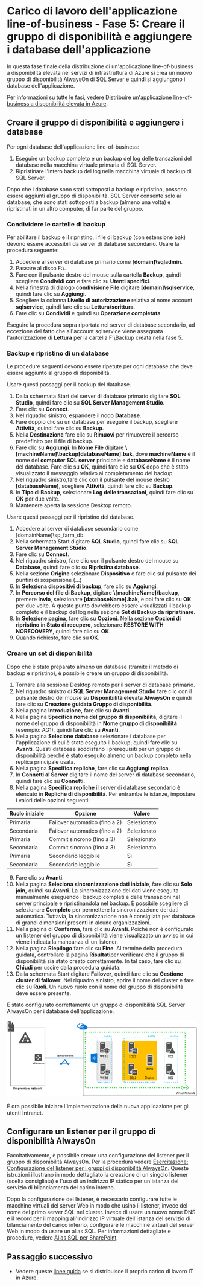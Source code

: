 <properties 
	pageTitle="Applicazione line-of-business fase 5 | Microsoft Azure" 
	description="Creare un gruppo di disponibilità e aggiungere a tale gruppo i database dell'applicazione nella fase 5 dell'applicazione line-of-business di Azure." 
	documentationCenter=""
	services="virtual-machines-windows" 
	authors="JoeDavies-MSFT" 
	manager="timlt" 
	editor=""
	tags="azure-resource-manager"/>

<tags 
	ms.service="virtual-machines-windows" 
	ms.workload="infrastructure-services" 
	ms.tgt_pltfrm="vm-windows" 
	ms.devlang="na" 
	ms.topic="article" 
	ms.date="05/04/2016" 
	ms.author="josephd"/>

# Carico di lavoro dell'applicazione line-of-business - Fase 5: Creare il gruppo di disponibilità e aggiungere i database dell'applicazione

In questa fase finale della distribuzione di un'applicazione line-of-business a disponibilità elevata nei servizi di infrastruttura di Azure si crea un nuovo gruppo di disponibilità AlwaysOn di SQL Server e quindi si aggiungono i database dell'applicazione.

Per informazioni su tutte le fasi, vedere [Distribuire un'applicazione line-of-business a disponibilità elevata in Azure](virtual-machines-windows-lob-overview.md).

## Creare il gruppo di disponibilità e aggiungere i database

Per ogni database dell'applicazione line-of-business:

1.	Eseguire un backup completo e un backup del log delle transazioni del database nella macchina virtuale primaria di SQL Server.
2.	Ripristinare l'intero backup del log nella macchina virtuale di backup di SQL Server.

Dopo che i database sono stati sottoposti a backup e ripristino, possono essere aggiunti al gruppo di disponibilità. SQL Server consente solo ai database, che sono stati sottoposti a backup (almeno una volta) e ripristinati in un altro computer, di far parte del gruppo.

### Condividere le cartelle di backup

Per abilitare il backup e il ripristino, i file di backup (con estensione bak) devono essere accessibili da server di database secondario. Usare la procedura seguente:

1.	Accedere al server di database primario come **[domain]\\sqladmin**. 
2.	Passare al disco F:\\. 
3.	Fare con il pulsante destro del mouse sulla cartella **Backup**, quindi scegliere **Condividi con** e fare clic su **Utenti specifici**.
4.	Nella finestra di dialogo **condivisione File** digitare **[domain]\\sqlservice**, quindi fare clic su **Aggiungi**.
5.	Scegliere la colonna **Livello di autorizzazione** relativa al nome account **sqlservice**, quindi fare clic su **Lettura/scrittura**. 
6.	Fare clic su **Condividi** e quindi su **Operazione completata**.

Eseguire la procedura sopra riportata nel server di database secondario, ad eccezione del fatto che all'account sqlservice viene assegnata l'autorizzazione di **Lettura** per la cartella F:\\Backup creata nella fase 5.

### Backup e ripristino di un database

Le procedure seguenti devono essere ripetute per ogni database che deve essere aggiunto al gruppo di disponibilità.

Usare questi passaggi per il backup del database.

1.	Dalla schermata Start del server di database primario digitare **SQL Studio**, quindi fare clic su **SQL Server Management Studio**.
2.	Fare clic su **Connect**.
3.	Nel riquadro sinistro, espandere il nodo **Database**.
4.	Fare doppio clic su un database per eseguire il backup, scegliere **Attività**, quindi fare clic su **Backup**.
5.	Nella **Destinazione** fare clic su **Rimuovi** per rimuovere il percorso predefinito per il file di backup.
6.	Fare clic su **Aggiungi**. In **Nome File** digitare **\\ [machineName]\\backup[databaseName].bak**, dove **machineName** è il nome del **computer SQL server** principale e **databaseName** è il nome del database. Fare clic su **OK**, quindi fare clic su **OK** dopo che è stato visualizzato il messaggio relativo al completamento del backup.
7.	Nel riquadro sinistro,fare clic con il pulsante del mouse destro **[databaseName]**, scegliere **Attività**, quindi fare clic su **Backup**.
8.	In **Tipo di Backup**, selezionare **Log delle transazioni**, quindi fare clic su **OK** per due volte.
9.	Mantenere aperta la sessione Desktop remoto.

Usare questi passaggi per il ripristino del database.

1.	Accedere al server di database secondario come [domainName]\\sp\_farm\_db.
2.	Nella schermata Start digitare **SQL Studio**, quindi fare clic su **SQL Server Management Studio**.
3.	Fare clic su **Connect**.
4.	Nel riquadro sinistro, fare clic con il pulsante destro del mouse su **Database**, quindi fare clic su **Ripristina database**.
5.	Nella sezione **Origine** selezionare **Dispositivo** e fare clic sul pulsante dei puntini di sospensione (...)
6.	In **Seleziona dispositivi di backup**, fare clic su **Aggiungi**.
7.	In **Percorso del file di Backup**, digitare **\\[machineName]\\backup**, premere **Invio**, selezionare **[databaseName].bak**, e poi fare clic su **OK** per due volte. A questo punto dovrebbero essere visualizzati il backup completo e il backup del log nella sezione **Set di Backup da ripristinare**.
8.	In **Selezione pagina**, fare clic su **Opzioni**. Nella sezione **Opzioni di ripristino** in **Stato di recupero**, selezionare **RESTORE WITH NORECOVERY**, quindi fare clic su **OK**. 
9.	Quando richiesto, fare clic su **OK**.

### Creare un set di disponibilità

Dopo che è stato preparato almeno un database (tramite il metodo di backup e ripristino), è possibile creare un gruppo di disponibilità.

1.	Tornare alla sessione Desktop remoto per il server di database primario.
2.	Nel riquadro sinistro di **SQL Server Management Studio** fare clic con il pulsante destro del mouse su **Disponibilità elevata AlwaysOn** e quindi fare clic su **Creazione guidata Gruppo di disponibilità**.
3.	Nella pagina **Introduzione**, fare clic su **Avanti**. 
4.	Nella pagina **Specifica nome del gruppo di disponibilità**, digitare il nome del gruppo di disponibilità in **Nome gruppo di disponibilità** (esempio: AG1), quindi fare clic su **Avanti**.
5.	Nella pagina **Selezione database** selezionare i database per l'applicazione di cui è stato eseguito il backup, quindi fare clic su **Avanti**. Questi database soddisfano i prerequisiti per un gruppo di disponibilità perché è stato eseguito almeno un backup completo nella replica principale usata.
6.	Nella pagina **Specifica repliche**, fare clic su **Aggiungi replica**.
7.	In **Connetti al Server** digitare il nome del server di database secondario, quindi fare clic su **Connetti**. 
8.	Nella pagina **Specifica repliche** il server di database secondario è elencato in **Repliche di disponibilità**. Per entrambe le istanze, impostare i valori delle opzioni seguenti: 

Ruolo iniziale | Opzione | Valore 
--- | --- | ---
Primaria | Failover automatico (fino a 2) | Selezionato
Secondaria | Failover automatico (fino a 2) | Selezionato
Primaria | Commit sincrono (fino a 3) | Selezionato
Secondaria | Commit sincrono (fino a 3) | Selezionato
Primaria | Secondario leggibile | Sì
Secondaria | Secondario leggibile | Sì
		
9.	Fare clic su **Avanti**.
10.	Nella pagina **Seleziona sincronizzazione dati iniziale**, fare clic su **Solo join**, quindi su **Avanti**. La sincronizzazione dei dati viene eseguita manualmente eseguendo i backup completi e delle transazioni nel server principale e ripristinandola nel backup. È possibile scegliere di selezionare **Completo** per permettere la sincronizzazione dei dati automatica. Tuttavia, la sincronizzazione non è consigliata per database di grandi dimensioni presenti in alcune organizzazioni.
11.	Nella pagina di **Conferma**, fare clic su **Avanti**. Poiché non è configurato un listener del gruppo di disponibilità viene visualizzato un avviso in cui viene indicata la mancanza di un listener. 
12.	Nella pagina **Riepilogo** fare clic su **Fine**. Al termine della procedura guidata, controllare la pagina **Risultati**per verificare che il gruppo di disponibilità sia stato creato correttamente. In tal caso, fare clic su **Chiudi** per uscire dalla procedura guidata. 
13.	Dalla schermata Start digitare **Failover**, quindi fare clic su **Gestione cluster di failover**. Nel riquadro sinistro, aprire il nome del cluster e fare clic su **Ruoli**. Un nuovo ruolo con il nome del gruppo di disponibilità deve essere presente.

È stato configurato correttamente un gruppo di disponibilità SQL Server AlwaysOn per i database dell'applicazione.

![](./media/virtual-machines-windows-ps-lob-ph5/workload-lobapp-phase4.png)

È ora possibile iniziare l'implementazione della nuova applicazione per gli utenti Intranet.

## Configurare un listener per il gruppo di disponibilità AlwaysOn

Facoltativamente, è possibile creare una configurazione del listener per il gruppo di disponibilità AlwaysOn. Per la procedura vedere [Esercitazione: Configurazione del listener per i gruppi di disponibilità AlwaysOn](https://msdn.microsoft.com/library/dn425027.aspx). Queste istruzioni illustrano in modo dettagliato la creazione di un singolo listener (scelta consigliata) e l'uso di un indirizzo IP statico per un'istanza del servizio di bilanciamento del carico interno.

Dopo la configurazione del listener, è necessario configurare tutte le macchine virtuali del server Web in modo che usino il listener, invece del nome del primo server SQL nel cluster. Invece di usare un nuovo nome DNS e il record per il mapping all'indirizzo IP virtuale dell'istanza del servizio di bilanciamento del carico interno, configurare le macchine virtuali del server Web in modo da usare un alias SQL. Per informazioni dettagliate e procedure, vedere [Alias SQL per SharePoint](http://blogs.msdn.com/b/priyo/archive/2013/09/13/sql-alias-for-sharepoint.aspx).

## Passaggio successivo

- Vedere queste [linee guida](virtual-machines-linux-infrastructure-service-guidelines.md) se si distribuisce il proprio carico di lavoro IT in Azure.

<!---HONumber=AcomDC_0601_2016-->